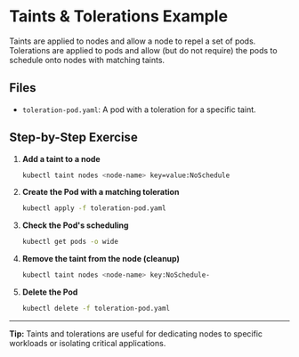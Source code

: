 # Taints & Tolerations Example
Taints are applied to nodes and allow a node to repel a set of pods. Tolerations are applied to pods and allow (but do not require) the pods to schedule onto nodes with matching taints.

## Files
- `toleration-pod.yaml`: A pod with a toleration for a specific taint.

## Step-by-Step Exercise
1. **Add a taint to a node**
   ```sh
   kubectl taint nodes <node-name> key=value:NoSchedule
   ```
2. **Create the Pod with a matching toleration**
   ```sh
   kubectl apply -f toleration-pod.yaml
   ```
3. **Check the Pod's scheduling**
   ```sh
   kubectl get pods -o wide
   ```
4. **Remove the taint from the node (cleanup)**
   ```sh
   kubectl taint nodes <node-name> key:NoSchedule-
   ```
5. **Delete the Pod**
   ```sh
   kubectl delete -f toleration-pod.yaml
   ```

---

**Tip:** Taints and tolerations are useful for dedicating nodes to specific workloads or isolating critical applications.

